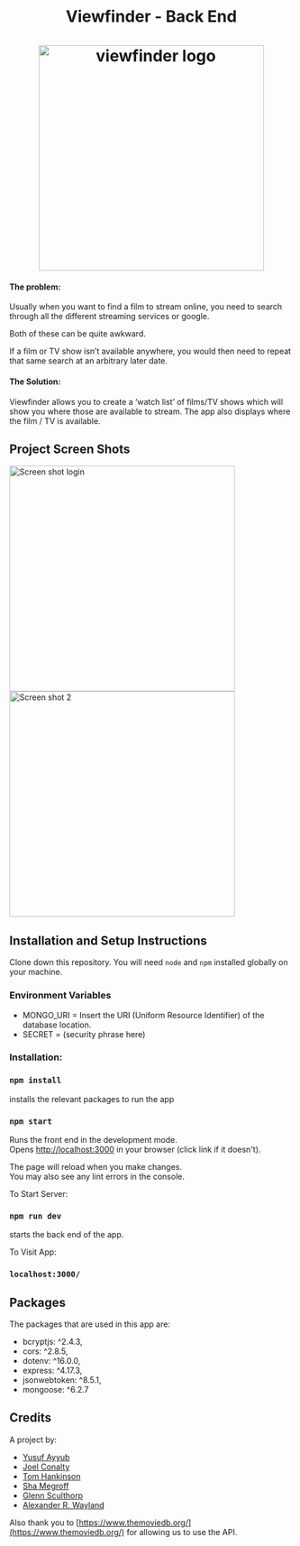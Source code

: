 <h1 align="center">Viewfinder - Back End
<br><br>
<img src="https://view-finder.netlify.app/static/media/Flixy.e9062796c0560f6d8471d05f97eb9f95.svg" alt="viewfinder logo" title="viewfinder logo" width="400">
<br>
</h1>

#### The problem:

Usually when you want to find a film to stream online, you need to search through all the different streaming services or google.

Both of these can be quite awkward.

If a film or TV show isn’t available anywhere, you would then need to repeat that same search at an arbitrary later date.

#### The Solution:

Viewfinder allows you to create a ‘watch list’ of films/TV shows which will show you where those are available to stream. The app also displays where the film / TV is available.

## Project Screen Shots

<img src="https://cdn.discordapp.com/attachments/928984546215612485/958733758499008572/unknown.png" alt="Screen shot login" title="Screen shot login" width="400">

<img src="https://cdn.discordapp.com/attachments/928984546215612485/958759012533432341/unknown.png" alt="Screen shot 2" title="Screen shot s" width="400">

## Installation and Setup Instructions

Clone down this repository. You will need `node` and `npm` installed globally on your machine.

### Environment Variables

- MONGO_URI = Insert the URI (Uniform Resource Identifier) of the database location.
- SECRET = (security phrase here)

### Installation:

### `npm install`

installs the relevant packages to run the app

### `npm start`

Runs the front end in the development mode.\
Opens [http://localhost:3000](http://localhost:3000) in your browser (click link if it doesn't).

The page will reload when you make changes.\
You may also see any lint errors in the console.

To Start Server:

### `npm run dev`

starts the back end of the app.

To Visit App:

### `localhost:3000/`

## Packages

The packages that are used in this app are:

- bcryptjs: ^2.4.3,
- cors: ^2.8.5,
- dotenv: ^16.0.0,
- express: ^4.17.3,
- jsonwebtoken: ^8.5.1,
- mongoose: ^6.2.7

## Credits

A project by:

- <a href="https://github.com/chromey85">Yusuf Ayyub</a>
- <a href="https://github.com/joelc95">Joel Conalty</a>
- <a href="https://github.com/thankinson">Tom Hankinson</a>
- <a href="https://github.com/Cha-M">Sha Megroff</a>
- <a href="https://github.com/GlennPS">Glenn Sculthorp</a>
- <a href="https://github.com/web-lynx">Alexander R. Wayland</a>

Also thank you to [https://www.themoviedb.org/](https://www.themoviedb.org/) for allowing us to use the API.
